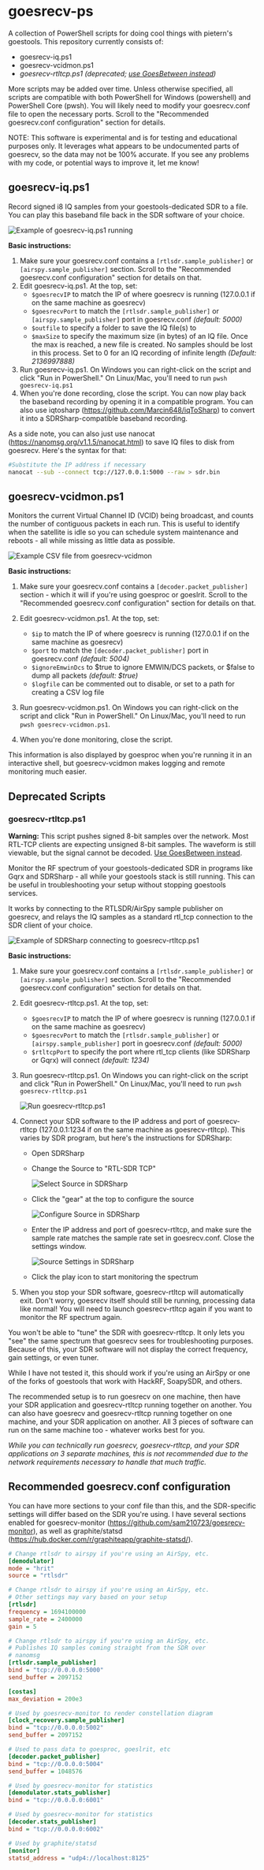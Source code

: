 
# goesrecv-ps
A collection of PowerShell scripts for doing cool things with pietern's goestools. This repository currently consists of:
 - goesrecv-iq.ps1
 - goesrecv-vcidmon.ps1
 - *goesrecv-rtltcp.ps1 (deprecated; [use GoesBetween instead](https://github.com/JVital2013/goesbetween))*

More scripts may be added over time. Unless otherwise specified, all scripts are compatible with both PowerShell for Windows (powershell) and PowerShell Core (pwsh). You will likely need to modify your goesrecv.conf file to open the necessary ports. Scroll to the "Recommended goesrecv.conf configuration" section for details.

NOTE: This software is experimental and is for testing and educational purposes only. It leverages what appears to be undocumented parts of goesrecv, so the data may not be 100% accurate. If you see any problems with my code, or potential ways to improve it, let me know!

## goesrecv-iq.ps1
Record signed i8 IQ samples from your goestools-dedicated SDR to a file. You can play this baseband file back in the SDR software of your choice.

![Example of goesrecv-iq.ps1 running](screenshots/rtliq_demo.PNG)

**Basic instructions:**

1. Make sure your goesrecv.conf contains a `[rtlsdr.sample_publisher]` or `[airspy.sample_publisher]` section. Scroll to the "Recommended goesrecv.conf configuration" section for details on that.
2. Edit goesrecv-iq.ps1. At the top, set:
   - `$goesrecvIP` to match the IP of where goesrecv is running (127.0.0.1 if on the same machine as goesrecv)
   - `$goesrecvPort` to match the `[rtlsdr.sample_publisher]` or `[airspy.sample_publisher]` port in goesrecv.conf *(default: 5000)*
   - `$outfile` to specify a folder to save the IQ file(s) to
   - `$maxSize` to specify the maximum size (in bytes) of an IQ file. Once the max is reached, a new file is created. No samples should be lost in this process. Set to 0 for an IQ recording of infinite length *(Default: 2136997888)*
3. Run goesrecv-iq.ps1. On Windows you can right-click on the script and click "Run in PowerShell." On Linux/Mac, you'll need to run `pwsh goesrecv-iq.ps1`
4. When you're done recording, close the script. You can now play back the baseband recording by opening it in a compatible program. You can also use iqtosharp (https://github.com/Marcin648/iqToSharp) to convert it into a SDRSharp-compatible baseband recording.

As a side note, you can also just use nanocat (https://nanomsg.org/v1.1.5/nanocat.html) to save IQ files to disk from goesrecv. Here's the syntax for that:
```bash
#Substitute the IP address if necessary
nanocat --sub --connect tcp://127.0.0.1:5000 --raw > sdr.bin
```

## goesrecv-vcidmon.ps1
Monitors the current Virtual Channel ID (VCID) being broadcast, and counts the number of contiguous packets in each run. This is useful to identify when the satellite is idle so you can schedule system maintenance and reboots - all while missing as little data as possible.

![Example CSV file from goesrecv-vcidmon](screenshots/vcid-csv.PNG)

**Basic instructions:**

1. Make sure your goesrecv.conf contains a `[decoder.packet_publisher]` section - which it will if you're using goesproc or goeslrit. Scroll to the "Recommended goesrecv.conf configuration" section for details on that.
2. Edit goesrecv-vcidmon.ps1. At the top, set:
   - `$ip` to match the IP of where goesrecv is running (127.0.0.1 if on the same machine as goesrecv)
   - `$port` to match the `[decoder.packet_publisher]` port in goesrecv.conf *(default: 5004)*
   - `$ignoreEmwinDcs` to $true to ignore EMWIN/DCS packets, or $false to dump all packets *(default: $true)*
   - `$logfile` can be commented out to disable, or set to a path for creating a CSV log file

3. Run goesrecv-vcidmon.ps1. On Windows you can right-click on the script and click "Run in PowerShell." On Linux/Mac, you'll need to run `pwsh goesrecv-vcidmon.ps1`. 
4. When you're done monitoring, close the script.

This information is also displayed by goesproc when you're running it in an interactive shell, but goesrecv-vcidmon makes logging and remote monitoring much easier.

## Deprecated Scripts

### goesrecv-rtltcp.ps1

**Warning:** This script pushes signed 8-bit samples over the network. Most RTL-TCP clients are expecting unsigned 8-bit samples. The waveform is still viewable, but the signal cannot be decoded. [Use GoesBetween instead](https://github.com/JVital2013/goesbetween).

Monitor the RF spectrum of your goestools-dedicated SDR in programs like Gqrx and SDRSharp - all while your goestools stack is still running. This can be useful in troubleshooting your setup without stopping goestools services.

It works by connecting to the RTLSDR/AirSpy sample publisher on goesrecv, and relays the IQ samples as a standard rtl_tcp connection to the SDR client of your choice.

![Example of SDRSharp connecting to goesrecv-rtltcp.ps1](screenshots/rtltcp_demo.PNG)

**Basic instructions:**

1. Make sure your goesrecv.conf contains a `[rtlsdr.sample_publisher]` or `[airspy.sample_publisher]` section. Scroll to the "Recommended goesrecv.conf configuration" section for details on that.
2. Edit goesrecv-rtltcp.ps1. At the top, set:
   - `$goesrecvIP` to match the IP of where goesrecv is running (127.0.0.1 if on the same machine as goesrecv)
   - `$goesrecvPort` to match the `[rtlsdr.sample_publisher]` or `[airspy.sample_publisher]` port in goesrecv.conf *(default: 5000)*
   - `$rtltcpPort` to specify the port where rtl_tcp clients (like SDRSharp or Gqrx) will connect *(default: 1234)*
3. Run goesrecv-rtltcp.ps1. On Windows you can right-click on the script and click "Run in PowerShell." On Linux/Mac, you'll need to run `pwsh goesrecv-rtltcp.ps1`

   ![Run goesrecv-rtltcp.ps1](screenshots/run-rtltcp.png)
5. Connect your SDR software to the IP address and port of goesrecv-rtltcp (127.0.0.1:1234 if on the same machine as goesrecv-rtltcp). This varies by SDR program, but here's the instructions for SDRSharp:
   - Open SDRSharp
   - Change the Source to "RTL-SDR TCP"

     ![Select Source in SDRSharp](screenshots/sdrsharp-setsource.PNG)
   - Click the "gear" at the top to configure the source

     ![Configure Source in SDRSharp](screenshots/sdrsharp-configuresource.png)
   - Enter the IP address and port of goesrecv-rtltcp, and make sure the sample rate matches the sample rate set in goesrecv.conf. Close the settings window.

     ![Source Settings in SDRSharp](screenshots/sdrsharp-sourcesettings.PNG)
   - Click the play icon to start monitoring the spectrum
6. When you stop your SDR software, goesrecv-rtltcp will automatically exit. Don't worry, goesrecv itself should still be running, processing data like normal! You will need to launch goesrecv-rtltcp again if you want to monitor the RF spectrum again.

You won't be able to "tune" the SDR with goesrecv-rtltcp. It only lets you "see" the same spectrum that goesrecv sees for troubleshooting purposes. Because of this, your SDR software will not display the correct frequency, gain settings, or even tuner.

While I have not tested it, this should work if you're using an AirSpy or one of the forks of goestools that work with HackRF, SoapySDR, and others.

The recommended setup is to run goesrecv on one machine, then have your SDR application and goesrecv-rtltcp running together on another. You can also have goesrecv and goesrecv-rtltcp running together on one machine, and your SDR application on another. All 3 pieces of software can run on the same machine too - whatever works best for you.

*While you can technically run goesrecv, goesrecv-rtltcp, and your SDR applications on 3 separate machines, this is not recommended due to the network requirements necessary to handle that much traffic.*

## Recommended goesrecv.conf configuration
You can have more sections to your conf file than this, and the SDR-specific settings will differ based on the SDR you're using. I have several sections enabled for goesrecv-monitor (https://github.com/sam210723/goesrecv-monitor), as well as graphite/statsd (https://hub.docker.com/r/graphiteapp/graphite-statsd/).
```ini
# Change rtlsdr to airspy if you're using an AirSpy, etc.
[demodulator]
mode = "hrit"
source = "rtlsdr" 

# Change rtlsdr to airspy if you're using an AirSpy, etc.
# Other settings may vary based on your setup
[rtlsdr]
frequency = 1694100000
sample_rate = 2400000
gain = 5

# Change rtlsdr to airspy if you're using an AirSpy, etc.
# Publishes IQ samples coming straight from the SDR over
# nanomsg
[rtlsdr.sample_publisher]
bind = "tcp://0.0.0.0:5000"
send_buffer = 2097152

[costas]
max_deviation = 200e3

# Used by goesrecv-monitor to render constellation diagram
[clock_recovery.sample_publisher]
bind = "tcp://0.0.0.0:5002"
send_buffer = 2097152

# Used to pass data to goesproc, goeslrit, etc
[decoder.packet_publisher]
bind = "tcp://0.0.0.0:5004"
send_buffer = 1048576

# Used by goesrecv-monitor for statistics
[demodulator.stats_publisher]
bind = "tcp://0.0.0.0:6001"

# Used by goesrecv-monitor for statistics
[decoder.stats_publisher]
bind = "tcp://0.0.0.0:6002"

# Used by graphite/statsd
[monitor]
statsd_address = "udp4://localhost:8125"
```
